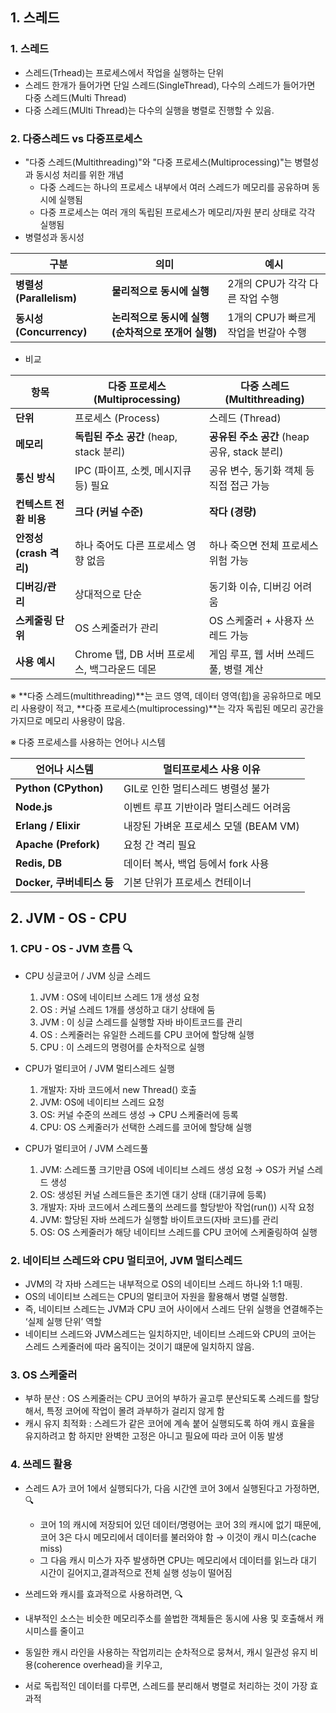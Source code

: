 <!-- CS/OS로 해당 내용 분리 및 재정리 -->

## 1. 스레드
### 1. 스레드
- 스레드(Trhead)는 프로세스에서 작업을 실행하는 단위
- 스레드 한개가 들어가면 단일 스레드(SingleThread), 다수의 스레드가 들어가면 다중 스레드(Multi Thread)
- 다중 스레드(MUlti Thread)는 다수의 실행을 병렬로 진행할 수 있음.

### 2. 다중스레드 vs 다중프로세스
-  "다중 스레드(Multithreading)"와 "다중 프로세스(Multiprocessing)"는 병렬성과 동시성 처리를 위한 개념
    - 다중 스레드는 하나의 프로세스 내부에서 여러 스레드가 메모리를 공유하며 동시에 실행됨
    - 다중 프로세스는 여러 개의 독립된 프로세스가 메모리/자원 분리 상태로 각각 실행됨
- 병렬성과 동시성

| 구분                    | 의미                              | 예시                      |
| --------------------- | ------------------------------- | ----------------------- |
| **병렬성 (Parallelism)** | **물리적으로 동시에 실행**                | 2개의 CPU가 각각 다른 작업 수행    |
| **동시성 (Concurrency)** | **논리적으로 동시에 실행 (순차적으로 쪼개어 실행)** | 1개의 CPU가 빠르게 작업을 번갈아 수행 |

- 비교

| 항목   | 다중 프로세스 (Multiprocessing)  | 다중 스레드 (Multithreading) |
| ------------------ | --------------- | --------------------------------- |
| **단위**             | 프로세스 (Process)                 | 스레드 (Thread)     |
| **메모리**            | **독립된 주소 공간** (heap, stack 분리) | **공유된 주소 공간** (heap 공유, stack 분리) |
| **통신 방식**          | IPC (파이프, 소켓, 메시지큐 등) 필요    | 공유 변수, 동기화 객체 등 직접 접근 가능          |
| **컨텍스트 전환 비용**     | **크다 (커널 수준)**      | **작다 (경량)**  |
| **안정성 (crash 격리)** | 하나 죽어도 다른 프로세스 영향 없음      | 하나 죽으면 전체 프로세스 위험 가능              |
| **디버깅/관리**         | 상대적으로 단순          | 동기화 이슈, 디버깅 어려움   |
| **스케줄링 단위**    | OS 스케줄러가 관리    | OS 스케줄러 + 사용자 쓰레드 가능 |
| **사용 예시**   | Chrome 탭, DB 서버 프로세스, 백그라운드 데몬 | 게임 루프, 웹 서버 쓰레드 풀, 병렬 계산   |

※ **다중 스레드(multithreading)**는 코드 영역, 데이터 영역(힙)을 공유하므로 메모리 사용량이 적고,
**다중 프로세스(multiprocessing)**는 각자 독립된 메모리 공간을 가지므로 메모리 사용량이 많음.

※ 다중 프로세스를 사용하는 언어나 시스템

| 언어나 시스템              | 멀티프로세스 사용 이유              |
| -------------------- | ------------------------- |
| **Python (CPython)** | GIL로 인한 멀티스레드 병렬성 불가      |
| **Node.js**          | 이벤트 루프 기반이라 멀티스레드 어려움     |
| **Erlang / Elixir**  | 내장된 가벼운 프로세스 모델 (BEAM VM) |
| **Apache (Prefork)** | 요청 간 격리 필요                |
| **Redis, DB**        | 데이터 복사, 백업 등에서 fork 사용    |
| **Docker, 쿠버네티스 등**  | 기본 단위가 프로세스 컨테이너          |


## 2. JVM - OS - CPU
### 1. CPU - OS - JVM 흐름 🔍
- CPU 싱글코어 / JVM 싱글 스레드
    1) JVM : OS에 네이티브 스레드 1개 생성 요청
    2) OS : 커널 스레드 1개를 생성하고 대기 상태에 둠
    3) JVM :  이 싱글 스레드를 실행할 자바 바이트코드를 관리
    4) OS : 스케줄러는 유일한 스레드를 CPU 코어에 할당해 실행
    5) CPU : 이 스레드의 명령어를 순차적으로 실행

- CPU가 멀티코어 / JVM 멀티스레드 실행
    1) 개발자: 자바 코드에서 new Thread() 호출
    2) JVM: OS에 네이티브 스레드 요청
    3) OS: 커널 수준의 쓰레드 생성 → CPU 스케줄러에 등록
    4) CPU: OS 스케줄러가 선택한 스레드를 코어에 할당해 실행

- CPU가 멀티코어 / JVM 스레드풀
    1) JVM: 스레드풀 크기만큼 OS에 네이티브 스레드 생성 요청 → OS가 커널 스레드 생성
    2) OS: 생성된 커널 스레드들은 초기엔 대기 상태 (대기큐에 등록)
    3) 개발자: 자바 코드에서 스레드풀의 쓰레드를 할당받아 작업(run()) 시작 요청
    4) JVM: 할당된 자바 쓰레드가 실행할 바이트코드(자바 코드)를 관리
    5) OS: OS 스케줄러가 해당 네이티브 스레드를 CPU 코어에 스케줄링하여 실행

### 2. 네이티브 스레드와 CPU 멀티코어, JVM 멀티스레드 
- JVM의 각 자바 스레드는 내부적으로 OS의 네이티브 스레드 하나와 1:1 매핑.
- OS의 네이티브 스레드는 CPU의 멀티코어 자원을 활용해서 병렬 실행함.
- 즉, 네이티브 스레드는 JVM과 CPU 코어 사이에서 스레드 단위 실행을 연결해주는 ‘실제 실행 단위’ 역할
- 네이티브 스레드와 JVM스레드는 일치하지만, 네이티브 스레드와 CPU의 코어는 스레드 스케줄러에 따라 움직이는 것이기 떄문에 일치하지 않음.

### 3. OS 스케줄러 
  - 부하 분산 : OS 스케줄러는 CPU 코어의 부하가 골고루 분산되도록 스레드를 할당해서, 특정 코어에 작업이 몰려 과부하가 걸리지 않게 함
  - 캐시 유지 최적화 : 스레드가 같은 코어에 계속 붙어 실행되도록 하여 캐시 효율을 유지하려고 함 하지만 완벽한 고정은 아니고 필요에 따라 코어 이동 발생

### 4. 쓰레드 활용
  - 스레드 A가 코어 1에서 실행되다가, 다음 시간엔 코어 3에서 실행된다고 가정하면, 🔍
    - 코어 1의 캐시에 저장되어 있던 데이터/명령어는 코어 3의 캐시에 없기 때문에, 코어 3은 다시 메모리에서 데이터를 불러와야 함 → 이것이 캐시 미스(cache miss)
    - 그 다음 캐시 미스가 자주 발생하면 CPU는 메모리에서 데이터를 읽느라 대기 시간이 길어지고,결과적으로 전체 실행 성능이 떨어짐
   
  - 쓰레드와 캐시를 효과적으로 사용하려면, 🔍
   - 내부적인 소스는 비슷한 메모리주소를 쓸법한 객체들은 동시에 사용 및 호출해서 캐시미스를 줄이고
   - 동일한 캐시 라인을 사용하는 작업끼리는 순차적으로 뭉쳐서, 캐시 일관성 유지 비용(coherence overhead)을 키우고,
   - 서로 독립적인 데이터를 다루면, 스레드를 분리해서 병렬로 처리하는 것이 가장 효과적